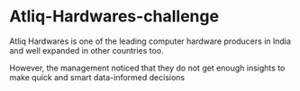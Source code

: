# Atliq-Hardwares-challenge
Atliq Hardwares  is one of the leading computer hardware producers in India and well expanded in other countries too.

However, the management noticed that they do not get enough insights to make quick and smart data-informed decisions
